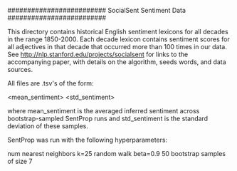 #########################
SocialSent Sentiment Data
#########################

This directory contains historical English sentiment lexicons for all decades in the range 1850-2000. 
Each decade lexicon contains sentiment scores for all adjectives in that decade that occurred more than 100 times in our data.
See http://nlp.stanford.edu/projects/socialsent for links to the accompanying paper, with details on the algorithm, seeds words, and data sources.

All files are .tsv's of the form:

<word> <mean_sentiment> <std_sentiment>

where mean_sentiment is the averaged inferred sentiment across bootstrap-sampled SentProp runs 
and std_sentiment is the standard deviation of these samples.

SentProp was run with the following hyperparameters:

num nearest neighbors k=25
random walk beta=0.9
50 bootstrap samples of size 7
